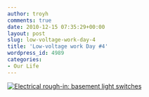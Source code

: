 ```yaml
---
author: troyh
comments: true
date: 2010-12-15 07:35:29+00:00
layout: post
slug: low-voltage-work-day-4
title: 'Low-voltage work Day #4'
wordpress_id: 4989
categories:
- Our Life
---
```



[![Electrical rough-in: basement light switches](http://farm6.static.flickr.com/5088/5264624011_7c8bc66742.jpg)](http://www.flickr.com/photos/troyh/5264624011/)
